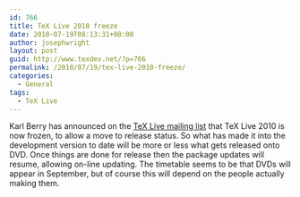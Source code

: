 ```yaml
---
id: 766
title: TeX Live 2010 freeze
date: 2010-07-19T08:13:31+00:00
author: josephwright
layout: post
guid: http://www.texdev.net/?p=766
permalink: /2010/07/19/tex-live-2010-freeze/
categories:
  - General
tags:
  - TeX Live
---
```

Karl Berry has announced on the [TeX Live mailing list](https://tug.org/mailman/listinfo/tex-live) that TeX Live 2010 is now frozen, to allow a move to release status. So what has made it into the development version to date will be more or less what gets released onto DVD. Once things are done for release then the package updates will resume, allowing on-line updating. The timetable seems to be that DVDs will appear in September, but of course this will depend on the people actually making them.

